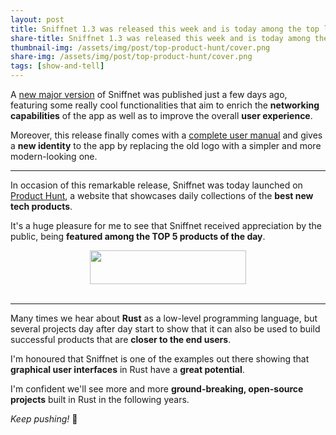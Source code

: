 ```yaml
---
layout: post
title: Sniffnet 1.3 was released this week and is today among the top launches on Product Hunt!
share-title: Sniffnet 1.3 was released this week and is today among the top launches on Product Hunt!
thumbnail-img: /assets/img/post/top-product-hunt/cover.png
share-img: /assets/img/post/top-product-hunt/cover.png
tags: [show-and-tell]
---
```


A [new major version](https://github.com/GyulyVGC/sniffnet/releases/tag/v1.3.0) of Sniffnet was published just a few days ago, featuring some really cool functionalities that aim to enrich the **networking capabilities** of the app as well as to improve the overall **user experience**.

Moreover, this release finally comes with a [complete user manual](https://github.com/GyulyVGC/sniffnet/wiki) and gives a **new identity** to the app by replacing the old logo with a simpler and more modern-looking one.

***

In occasion of this remarkable release, Sniffnet was today launched on [Product Hunt](https://www.producthunt.com), a website that showcases daily collections of the **best new tech products**.

It's a huge pleasure for me to see that Sniffnet received appreciation by the public, being **featured among the TOP 5 products of the day**.

<div align="center">

<a href="https://www.producthunt.com/posts/sniffnet-3?utm_source=badge-top-post-badge&utm_medium=badge&utm_souce=badge-sniffnet&#0045;3" target="_blank"><img src="https://api.producthunt.com/widgets/embed-image/v1/top-post-badge.svg?post_id=450197&theme=light&period=daily" alt="" style="width: 250px; height: 54px;" width="250" height="54" /></a>
<br><br>
<img alt="" src="{{ 'assets/img/post/top-product-hunt/cover.png' | relative_url }}"/>

</div>

***

Many times we hear about **Rust** as a low-level programming language, but several projects day after day start to show that it can also be used to build successful products that are **closer to the end users**.

I'm honoured that Sniffnet is one of the examples out there showing that **graphical user interfaces** in Rust have a **great potential**.

I'm confident we'll see more and more **ground-breaking, open-source projects** built in Rust in the following years.

_Keep pushing!_ 🙌
